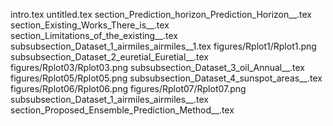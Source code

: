 intro.tex
untitled.tex
section_Prediction_horizon_Prediction_Horizon__.tex
section_Existing_Works_There_is__.tex
section_Limitations_of_the_existing__.tex
subsubsection_Dataset_1_airmiles_airmiles__1.tex
figures/Rplot1/Rplot1.png
subsubsection_Dataset_2_euretial_Euretial__.tex
figures/Rplot03/Rplot03.png
subsubsection_Dataset_3_oil_Annual__.tex
figures/Rplot05/Rplot05.png
subsubsection_Dataset_4_sunspot_areas__.tex
figures/Rplot06/Rplot06.png
figures/Rplot07/Rplot07.png
subsubsection_Dataset_1_airmiles_airmiles__.tex
section_Proposed_Ensemble_Prediction_Method__.tex
